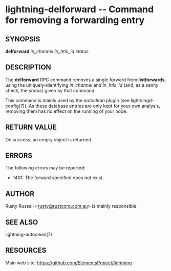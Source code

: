 lightning-delforward -- Command for removing a forwarding entry
===============================================================

SYNOPSIS
--------

**delforward** *in\_channel* *in\_htlc\_id* *status*

DESCRIPTION
-----------

The **delforward** RPC command removes a single forward from **listforwards**,
using the uniquely-identifying *in\_channel* and *in\_htlc\_id* (and, as a sanity
check, the *status*) given by that command.

This command is mainly used by the *autoclean* plugin (see lightningd-config(7)),
As these database entries are only kept for your own analysis, removing them
has no effect on the running of your node.

RETURN VALUE
------------

[comment]: # (GENERATE-FROM-SCHEMA-START)
On success, an empty object is returned.

[comment]: # (GENERATE-FROM-SCHEMA-END)

ERRORS
------

The following errors may be reported:

- 1401: The forward specified does not exist.

AUTHOR
------

Rusty Russell <<rusty@rustcorp.com.au>> is mainly responsible.

SEE ALSO
--------

lightning-autoclean(7)

RESOURCES
---------

Main web site: <https://github.com/ElementsProject/lightning>

[comment]: # ( SHA256STAMP:636acc798ed7ae1cd307ada4dbde424c1ed8aa514600bec9adeacd5778f4d036)
